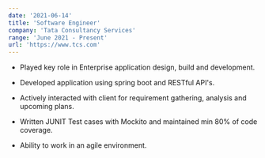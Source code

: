 ```yaml
---
date: '2021-06-14'
title: 'Software Engineer'
company: 'Tata Consultancy Services'
range: 'June 2021 - Present'
url: 'https://www.tcs.com'
---
```


- Played key role in Enterprise application design, build and development.

- Developed application using spring boot and RESTful API's.

- Actively interacted with client for requirement gathering, analysis and upcoming plans.

- Written JUNIT Test cases with Mockito and maintained min 80% of code coverage.

-  Ability to work in an agile environment.
